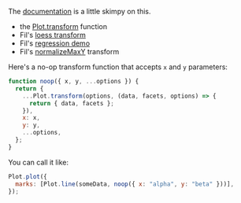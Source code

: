 The [documentation](https://observablehq.com/plot/features/transforms#custom-transforms) is a little skimpy on this.
- the [Plot.transform](https://observablehq.com/plot/features/transforms#transform) function
- Fil's [loess transform](https://observablehq.com/@observablehq/plot-loess-168)
- Fil's [regression demo](https://observablehq.com/@fil/plot-regression)
- Fil's [normalizeMaxY](https://observablehq.com/@fil/plot-splom#normalizeMaxY) transform

Here's a no-op transform function that accepts `x` and `y` parameters:

```js
function noop({ x, y, ...options }) {
  return {
    ...Plot.transform(options, (data, facets, options) => {
      return { data, facets };
    }),
    x: x,
    y: y,
    ...options,
  };
}
```

You can call it like:

```js
Plot.plot({
  marks: [Plot.line(someData, noop({ x: "alpha", y: "beta" }))],
});
```